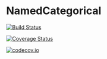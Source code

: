 # NamedCategorical

[![Build Status](https://travis-ci.org/ExpandingMan/NamedCategorical.jl.svg?branch=master)](https://travis-ci.org/ExpandingMan/NamedCategorical.jl)

[![Coverage Status](https://coveralls.io/repos/ExpandingMan/NamedCategorical.jl/badge.svg?branch=master&service=github)](https://coveralls.io/github/ExpandingMan/NamedCategorical.jl?branch=master)

[![codecov.io](http://codecov.io/github/ExpandingMan/NamedCategorical.jl/coverage.svg?branch=master)](http://codecov.io/github/ExpandingMan/NamedCategorical.jl?branch=master)
